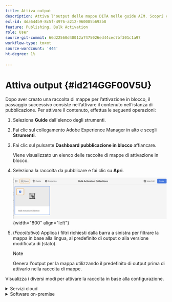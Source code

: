 ```yaml
---
title: Attiva output
description: Attiva l'output delle mappe DITA nelle guide AEM. Scopri come attivare i contenuti nell’istanza di pubblicazione.
exl-id: 4da644b9-8c5f-4976-a212-960085b693b8
feature: Publishing, Bulk Activation
role: User
source-git-commit: 66d22560d40012a7475026ed44cec7bf301c1a97
workflow-type: tm+mt
source-wordcount: '444'
ht-degree: 1%

---
```


# Attiva output {#id214GGF00V5U}

Dopo aver creato una raccolta di mappe per l’attivazione in blocco, il passaggio successivo consiste nell’attivare il contenuto nell’istanza di pubblicazione. Per attivare il contenuto, effettua le seguenti operazioni:

1. Seleziona **Guide** dall&#39;elenco degli strumenti.

1. Fai clic sul collegamento Adobe Experience Manager in alto e scegli **Strumenti**.

1. Fai clic sul pulsante **Dashboard pubblicazione in blocco** affiancare.

   Viene visualizzato un elenco delle raccolte di mappe di attivazione in blocco.

1. Seleziona la raccolta da pubblicare e fai clic su **Apri**.

   ![](images/bulk-activation-collection-open.png){width="800" align="left"}

1. \(*Facoltativo*\) Applica i filtri richiesti dalla barra a sinistra per filtrare la mappa in base alla lingua, al predefinito di output o alla versione modificata di \(stato\).

   >[!NOTE]
   >
   >Genera l&#39;output per la mappa utilizzando il predefinito di output prima di attivarlo nella raccolta di mappe.


Visualizza i diversi modi per attivare la raccolta in base alla configurazione.

<details>
<summary> Servizi cloud </summary>

![bulk-collection-publish su cloud service](images/bulk-activation-collection-quick-publish-CS.png){width="650" align="left"}

Puoi attivare l’output in **Anteprima** o **Pubblica** istanze.

**Anteprima**

* Per attivare l&#39;output delle mappe selezionate, selezionate l&#39;output delle mappe pregenerato e selezionate **Pubblica in** > **Anteprima**.
* Per attivare l&#39;output di tutte le mappe DITA con i relativi predefiniti configurati, selezionare la casella di controllo accanto a **Mappa** e quindi selezionare **Pubblica in** > **Pubblica**.


**Pubblica**

* Per attivare l&#39;output delle mappe selezionate, selezionate l&#39;output delle mappe pregenerato e selezionate **Pubblica in** > **Pubblica**.

* Per attivare l&#39;output di tutte le mappe DITA con i relativi predefiniti configurati, selezionare la casella di controllo accanto a Mappa (colonna), quindi selezionare **Pubblica in** > **Pubblica**.


>[!NOTE]
> 
> La casella di controllo per un output mappa è abilitata solo se è stato generato l&#39;output per una mappa.

Quando l’output della mappa viene inserito nella coda per la pubblicazione, viene visualizzato un messaggio di operazione riuscita.

Una volta attivato l’output per i file di mappa selezionati, viene aggiornata la scheda della cronologia del controllo e viene visualizzato l’output attivato più recente. Il **Pubblicato** viene aggiornata con la data e l’ora di pubblicazione.

</details>

<details>    
<summary>  Software on-premise </summary>


Effettua una delle operazioni seguenti:

* Per attivare l&#39;output delle mappe selezionate, selezionate l&#39;output delle mappe pregenerato e selezionate **Pubblicazione rapida**.
* Per attivare l&#39;output di tutte le mappe DITA con i relativi predefiniti configurati, selezionare la casella di controllo accanto a Mappa (colonna), quindi selezionare **Pubblicazione rapida.**
  ![bulk-collection-publish](images/bulk-activation-collection-quick-publish.png){width="650" align="left"}

  >[!NOTE]
  > 
  >La casella di controllo per un output mappa è abilitata solo se è stato generato l&#39;output per una mappa.


Quando l’output della mappa viene inserito nella coda per la pubblicazione, viene visualizzato un messaggio di operazione riuscita.

Una volta attivato l’output per i file di mappa selezionati, viene aggiornata la scheda della cronologia del controllo e viene visualizzato l’output attivato più recente. Il **Pubblicato** viene aggiornata con la data e l’ora di pubblicazione.

**Argomento principale: **[Attivazione in blocco di contenuti pubblicati](conf-bulk-activation.md)
